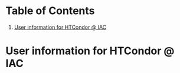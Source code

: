 
# Table of Contents

1.  [User information for HTCondor @ IAC](#orgf62b409)


<a id="orgf62b409"></a>

# User information for HTCondor @ IAC

